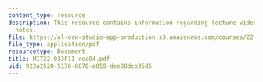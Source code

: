 ```yaml
---
content_type: resource
description: This resource contains information regarding lecture videos and class
  notes.
file: https://ol-ocw-studio-app-production.s3.amazonaws.com/courses/22-033-nuclear-systems-design-project-fall-2011/922a252051768870a059dee88dcb35d5_MIT22_033F11_rec04.pdf
file_type: application/pdf
resourcetype: Document
title: MIT22_033F11_rec04.pdf
uid: 922a2520-5176-8870-a059-dee88dcb35d5
---
```

